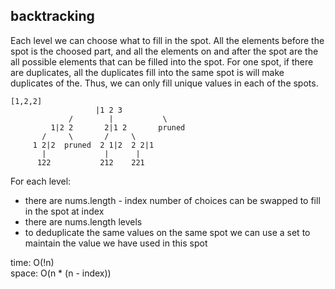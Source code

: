## backtracking
Each level we can choose what to fill in the spot. All the elements before the spot is the choosed part, and all the elements on and after the spot are the all possible elements that can be filled into the spot. For one spot, if there are duplicates, all the duplicates fill into the same spot is will make duplicates of the. Thus, we can only fill unique values in each of the spots.

	[1,2,2]
	                   |1 2 3
	             /        |           \
	         1|2 2       2|1 2       pruned
	       /     \       /     \     
	     1 2|2  pruned  2 1|2  2 2|1  
	       |             |      |    
	      122           212    221   

For each level:
- there are nums.length - index number of choices can be swapped to fill in the spot at index
- there are nums.length levels
- to deduplicate the same values on the same spot we can use a set to maintain the value we have used in this spot

time: O(!n)<br>
space: O(n * (n - index))
